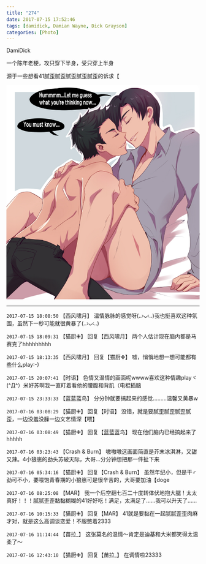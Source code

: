 ```yaml
---
title: "274"
date: 2017-07-15 17:52:46
tags: [damidick, Damian Wayne, Dick Grayson]
categories: [Photo]
---
```


<p>DamiDick</p> 
<p>一个陈年老梗，攻只穿下半身，受只穿上半身</p> 
<p>源于一些想看41腻歪腻歪腻歪腻歪腻歪的诉求【</p>

![](https://raw.githubusercontent.com/alicewish/meowchain247/master/img_cVZNdzJtQk9JV2RNN2FhLzNYb2pFMUhzZU5iVWxaWnpZbzdoWlpxbElnZlk2ckVDTHk1R3JnPT0.jpg)

---

`2017-07-15 18:08:50` 【西风啸月】 温情脉脉的感觉呀(..›ᴗ‹..)我也挺喜欢这种氛围，虽然下一秒可能就很黄暴了(..›ᴗ‹..)

`2017-07-15 18:09:31` 【猫厨✙】 回复【西风啸月】 两个人估计现在脑内都是马赛克了hhhhhhhhh

`2017-07-15 18:13:35` 【西风啸月】 回复【猫厨✙】 嘘，悄悄地想一想可能都有些什么play:-)

`2017-07-15 20:07:41` 【时语】 色情又温情的画面呢wwww喜欢这种情趣playヾ(^Д^）米好苏啊我一直盯着看他的腰腹和背肌（电棍插脑

`2017-07-15 23:33:33` 【蓝蓝蓝鸟】 分分钟就要搞起来的感觉………温馨又黄暴w

`2017-07-16 03:08:29` 【猫厨✙】 回复【时语】 没错，就是要腻歪腻歪腻歪腻歪，一边没羞没臊一边文艺情深【喂】

`2017-07-16 03:08:49` 【猫厨✙】 回复【蓝蓝蓝鸟】 现在他们脑内已经搞起来了hhhhh

`2017-07-16 03:23:43` 【Crash & Burn】 嗷嗷嗷这画面简直是芥末冰淇淋，又甜又辣。4小狼崽的劲头苏破天际，大哥…分分钟想把那一件扯下来

`2017-07-16 05:34:16` 【猫厨✙】 回复【Crash & Burn】 虽然年纪小，但是干♂劲可不小，要喂饱青春期的小狼崽可是很辛苦的，大哥要加油【doge

`2017-07-16 08:25:08` 【MAR】 我一个后空翻七百二十度转体伏地抱大腿！太太真好！！！腻腻歪歪黏黏糊糊的41好好吃！满足，太满足了……我可以升天了……

`2017-07-16 10:15:33` 【猫厨✙】 回复【MAR】 41就是要黏在一起腻腻歪歪肉麻才对，就是这么高调谈恋爱！不服憋着2333

`2017-07-16 11:14:44` 【苗拉\_】 这张莫名的温情～肯定是迪基和大米都笑得太温柔了～

`2017-07-16 12:43:10` 【猫厨✙】 回复【苗拉\_】 在调情啦23333
